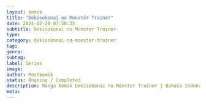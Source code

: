 ```yaml
---
layout: komik
title: "Dekisokonai no Monster Trainer"
date: 2021-12-20 07:58:35
subtitle: Dekisokonai no Monster Trainer
type: 
category: dekisokonai-no-monster-trainer
tag: 
genre: 
subtag: 
label: Series
image: 
author: Postkomik
status: Ongoing / Completed
description: Manga Komik Dekisokonai no Monster Trainer | Bahasa Indonesia
meta: 
---
```

